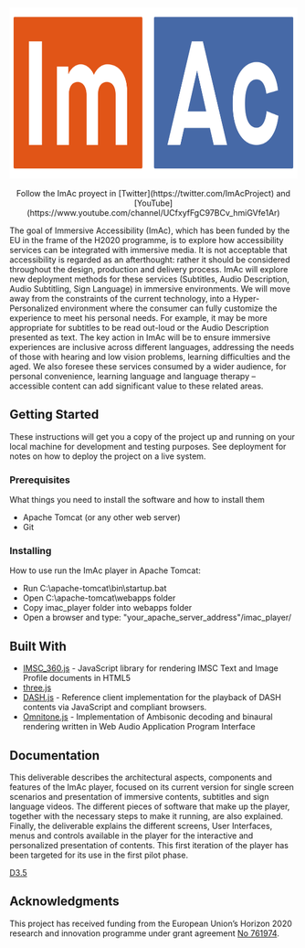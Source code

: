 <p align="center">
    <a href="http://www.imac-project.eu/">
        <img height="300px" width="774px" src="./img/LOGO-IMAC.png" />
    </a>
    <p align="center">
    	Follow the ImAc proyect in [Twitter](https://twitter.com/ImAcProject) and [YouTube](https://www.youtube.com/channel/UCfxyfFgC97BCv_hmiGVfe1Ar)
    </p>

</p>


<p>
	The goal of Immersive Accessibility (ImAc), which has been funded by the EU in the frame of the H2020 programme, is to explore how accessibility services can be integrated with immersive media. It is not acceptable that accessibility is regarded as an afterthought: rather it should be considered throughout the design, production and delivery process. ImAc will explore new deployment methods for these services (Subtitles, Audio Description, Audio Subtitling, Sign Language) in immersive environments. We will move away from the constraints of the current technology, into a Hyper-Personalized environment where the consumer can fully customize the experience to meet his personal needs. For example, it may be more appropriate for subtitles to be read out-loud or the Audio Description presented as text. The key action in ImAc will be to ensure immersive experiences are inclusive across different languages, addressing the needs of those with hearing and low vision problems, learning difficulties and the aged. We also foresee these services consumed by a wider audience, for personal convenience, learning language and language therapy – accessible content can add significant value to these related areas.
</p>


## Getting Started

These instructions will get you a copy of the project up and running on your local machine for development and testing purposes. See deployment for notes on how to deploy the project on a live system.

### Prerequisites

What things you need to install the software and how to install them

<ul>
    <li> Apache Tomcat (or any other web server)</li>
    <li> Git </li>
</ul>


### Installing

How to use run the ImAc player in Apache Tomcat:

* Run C:\apache-tomcat\bin\startup.bat
* Open C:\apache-tomcat\webapps folder
* Copy imac_player folder into webapps folder
* Open a browser and type: "your_apache_server_address"/imac_player/


## Built With

* [IMSC_360.js](https://github.com/sandflow/imscJS) - JavaScript library for rendering IMSC Text and Image Profile documents in HTML5
* [three.js](https://threejs.org/)
* [DASH.js](https://github.com/Dash-Industry-Forum/dash.js/wiki) - Reference client implementation for the playback of DASH contents via JavaScript and compliant browsers.
* [Omnitone.js](https://github.com/GoogleChrome/omnitone) - Implementation of Ambisonic decoding and binaural rendering written in Web Audio Application Program Interface


## Documentation

This deliverable describes the architectural aspects, components and features of the ImAc player, focused on its current version for single screen scenarios and presentation of immersive contents, subtitles and sign language videos. The different pieces of software that make up the player, together with the necessary steps to make it running, are also explained. Finally, the deliverable explains the different screens, User Interfaces, menus and controls available in the player for the interactive and personalized presentation of contents. This first iteration of the player has been targeted for its use in the first pilot phase.

[D3.5](http://imac-project.eu/wp-content/uploads/2018/12/D3.5-Player-.pdf)



## Acknowledgments

This project has received funding from the European Union’s Horizon 2020 research and innovation programme under grant agreement [No 761974](https://cordis.europa.eu/project/rcn/211084/factsheet/en).